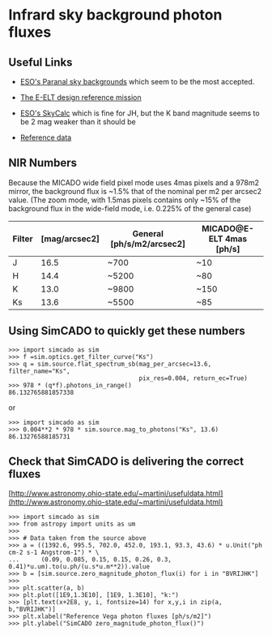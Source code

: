 # Infrard sky background photon fluxes

## Useful Links

* [ESO's Paranal sky backgrounds](https://www.eso.org/gen-fac/pubs/astclim/paranal/skybackground/)
which seem to be the most accepted.

* [The E-ELT design reference mission ]()

* [ESO's SkyCalc](https://www.eso.org/observing/etc/bin/gen/form?INS.MODE=swspectr+INS.NAME=SKYCALC)
which is fine for JH, but the K band magnitude seems to be 2 mag weaker than it
should be

* [Reference data ](http://www.astronomy.ohio-state.edu/~martini/usefuldata.html)

## NIR Numbers

Because the MICADO wide field pixel mode uses 4mas pixels and a 978m2 mirror, 
the background flux is ~1.5% that of the nominal per m2 per arcsec2 value. 
(The zoom mode, with 1.5mas pixels contains only ~15% of the background flux in
the wide-field mode, i.e. 0.225% of the general case)

| Filter | [mag/arcsec2] | General [ph/s/m2/arcsec2] | MICADO@E-ELT 4mas [ph/s] |
|----|------|------|----|
| J  | 16.5 | ~700  | ~10 |
| H  | 14.4 | ~5200 | ~80 |
| K  | 13.0 | ~9800 | ~150 |
| Ks | 13.6 | ~5500 | ~85 |

## Using SimCADO to quickly get these numbers

    >>> import simcado as sim
    >>> f =sim.optics.get_filter_curve("Ks")
    >>> q = sim.source.flat_spectrum_sb(mag_per_arcsec=13.6, filter_name="Ks", 
                                        pix_res=0.004, return_ec=True)
    >>> 978 * (q*f).photons_in_range()
    86.132765881857338
    
or 

    >>> import simcado as sim
    >>> 0.004**2 * 978 * sim.source.mag_to_photons("Ks", 13.6)
    86.13276588185731

## Check that SimCADO is delivering the correct fluxes
[http://www.astronomy.ohio-state.edu/~martini/usefuldata.html](http://www.astronomy.ohio-state.edu/~martini/usefuldata.html)

    >>> import simcado as sim
    >>> from astropy import units as um
    >>>
    >>> # Data taken from the source above
    >>> a = ((1392.6, 995.5, 702.0, 452.0, 193.1, 93.3, 43.6) * u.Unit("ph cm-2 s-1 Angstrom-1") * \
    ...      (0.09, 0.085, 0.15, 0.15, 0.26, 0.3, 0.41)*u.um).to(u.ph/(u.s*u.m**2)).value
    >>> b = [sim.source.zero_magnitude_photon_flux(i) for i in "BVRIJHK"]
    >>>
    >>> plt.scatter(a, b)
    >>> plt.plot([1E9,1.3E10], [1E9, 1.3E10], "k:")
    >>> [plt.text(x+2E8, y, i, fontsize=14) for x,y,i in zip(a, b,"BVRIJHK")]
    >>> plt.xlabel("Reference Vega photon fluxes [ph/s/m2]")
    >>> plt.ylabel("SimCADO zero_magnitude_photon_flux()")
